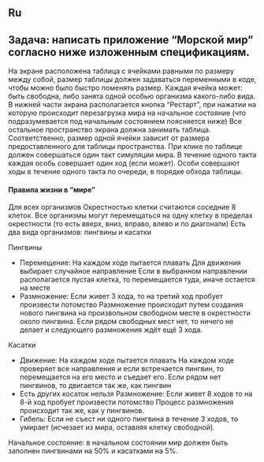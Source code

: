 ## Ru

## Задача: написать приложение “Морской мир” согласно ниже изложенным спецификациям.

На экране расположена таблица с ячейками равными по размеру между собой, размер таблицы должен задаваться переменными в коде, чтобы можно было быстро поменять размер.
Каждая ячейка может: быть свободна, либо занята одной особью организма какого-либо вида.
В нижней части экрана располагается кнопка “Рестарт”, при нажатии на которую происходит перезагрузка мира на начальное состояние (что подразумевается под начальным состоянием поясняется ниже)
Все остальное пространство экрана должна занимать таблица. Соответственно, размер одной ячейки зависит от размера предоставленного для таблицы пространства.
При клике по таблице должен совершаться один такт симуляции мира. В течение одного такта каждая особь совершает один ход (если может). Особи совершают ходы в течение одного такта по очереди, в порядке обхода таблицы.

#### Правила жизни в “мире”

Для всех организмов
Окрестностью клетки считаются соседние 8 клеток.
Все организмы могут перемещаться на одну клетку в пределах окрестности (то есть вверх, вниз, вправо, влево и по диагонали)
Есть два вида организмов: пингвины и касатки

Пингвины

- Перемещение:
На каждом ходе пытается плавать
Для движения выбирает случайное направление
Если в выбранном направлении располагается пустая клетка, то перемещается туда, иначе остается на месте
- Размножение:
Если живет 3 хода, то на третий ход пробует произвести потомство
Размножение происходит путем создания нового пингвина на произвольном свободном месте в окрестности около пингвина.
Если рядом свободных мест нет, то ничего не делает и следующего размножения ждёт ещё 3 хода.


Касатки

- Движение:
На каждом ходе пытается плавать
На каждом ходе проверяет все направления и если встречается пингвин, то перемещается на его место и съедает его.
Если рядом нет пингвинов, то двигается так же, как пингвин
- Есть других косаток нельзя
Размножение:
Если живет 8 ходов то на 8-й ход пробует произвести потомство
Процесс размножения происходит так же, как у пингвинов.
- Гибель:
Если не съест ни одного пингвина в течение 3 ходов, то умирает (исчезает из мира, оставляя клетку свободной).

Начальное состояние: в начальном состоянии мир должен быть заполнен пингвинами на 50% и касатками на 5%.
